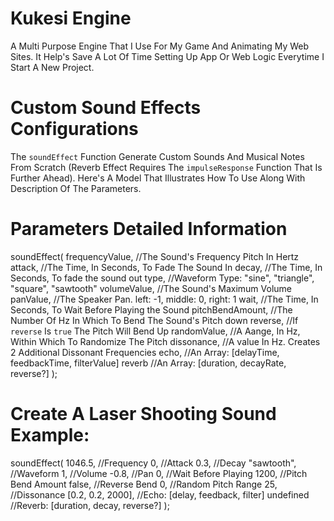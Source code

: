 # Kukesi Engine 
A Multi Purpose Engine That I Use For My Game And Animating My Web Sites. It Help's Save A Lot Of Time Setting Up App Or Web Logic Everytime I Start A New Project.

# Custom Sound Effects Configurations
The `soundEffect` Function Generate Custom Sounds And Musical Notes From Scratch (Reverb Effect Requires The `impulseResponse` Function That Is Further Ahead). Here's A Model That Illustrates How To Use Along With Description Of The Parameters.

# Parameters Detailed Information
soundEffect(
    frequencyValue,  //The Sound's Frequency Pitch In Hertz
    attack,          //The Time, In Seconds, To Fade The Sound In
    decay,           //The Time, In Seconds, To fade the sound out
    type,            //Waveform Type: "sine", "triangle", "square", "sawtooth"
    volumeValue,     //The Sound's Maximum Volume
    panValue,        //The Speaker Pan. left: -1, middle: 0, right: 1
    wait,            //The Time, In Seconds, To Wait Before Playing the Sound
    pitchBendAmount, //The Number Of Hz In Which To Bend The Sound's Pitch down
    reverse,         //If `reverse` Is `true` The Pitch Will Bend Up
    randomValue,     //A Aange, In Hz, Within Which To Randomize The Pitch
    dissonance,      //A value In Hz. Creates 2 Additional Dissonant Frequencies 
    echo,            //An Array: [delayTime, feedbackTime, filterValue]
    reverb           //An Array: [duration, decayRate, reverse?]
);

# Create A Laser Shooting Sound Example:
soundEffect(
    1046.5,           //Frequency
    0,                //Attack
    0.3,              //Decay
    "sawtooth",       //Waveform
    1,                //Volume
    -0.8,             //Pan
    0,                //Wait Before Playing
    1200,             //Pitch Bend Amount
    false,            //Reverse Bend
    0,                //Random Pitch Range
    25,               //Dissonance
    [0.2, 0.2, 2000], //Echo: [delay, feedback, filter]
    undefined         //Reverb: [duration, decay, reverse?]
);